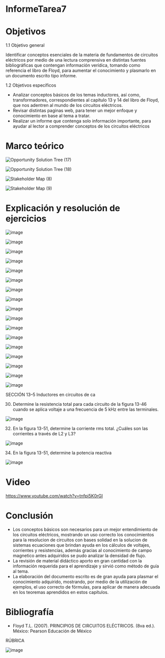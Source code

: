 # InformeTarea7

# Objetivos

1.1 Objetivo general

Identificar conceptos esenciales de la materia de fundamentos de circuitos eléctricos por medio de una lectura comprensiva en distintas fuentes bibliográficas que contengan información verídica, tomando como referencia el libro de Floyd, para aumentar el conocimiento y plasmarlo en un documento escrito tipo informe.

1.2 Objetivos específicos

* Analizar conceptos básicos de los temas inductores, así como, transformadores, correspondientes al capítulo 13 y 14 del libro de Floyd, que nos adentren al mundo de los circuitos eléctricos.
* Revisar distintas paginas web, para tener un mejor enfoque y conocimiento en base al tema a tratar.
* Realizar un informe que contenga solo información importante, para ayudar al lector a comprender conceptos de los circuitos eléctricos

# Marco teórico

![Opportunity Solution Tree (17)](https://user-images.githubusercontent.com/105715717/184536850-84754891-2f1d-4557-a40b-a815f5c568ab.jpg)

![Opportunity Solution Tree (18)](https://user-images.githubusercontent.com/105715717/184536860-192b3705-b6af-48cd-8a4d-d23a490917f1.jpg)

![Stakeholder Map (8)](https://user-images.githubusercontent.com/105715717/184536867-f988f2f9-8d4e-452d-8d74-644eafabe668.jpg)

![Stakeholder Map (9)](https://user-images.githubusercontent.com/105715717/184536882-66b72af5-c4ca-4882-9ce3-2dd75abc6cbf.jpg)


# Explicación y resolución de ejercicios

![image](https://user-images.githubusercontent.com/105715717/185450463-b99709ee-5c79-443f-9a6b-9c88fb59ab94.png)

![image](https://user-images.githubusercontent.com/105715717/185450518-0fcdffcf-ddaa-438c-8381-16b6f35340cb.png)

![image](https://user-images.githubusercontent.com/105715717/185450555-fc9feac2-d1aa-4edc-b06c-c41304b9eef4.png)

![image](https://user-images.githubusercontent.com/105715717/185450580-98a7eedc-4ea5-4364-b0f7-da09a2e5343b.png)

![image](https://user-images.githubusercontent.com/105715717/185450643-bf4e4205-dc49-4462-9fc4-891670c15357.png)

![image](https://user-images.githubusercontent.com/105715717/185450682-61e2ab73-bc72-40d4-87a4-76876f597c5c.png)

![image](https://user-images.githubusercontent.com/105715717/185450723-ca501620-7138-47b0-8277-0a14cf05aae0.png)

![image](https://user-images.githubusercontent.com/105715717/185450748-f3b498c0-04bd-48c1-a1a4-b73d2cceb6f8.png)

![image](https://user-images.githubusercontent.com/105715717/185450759-04995c06-13f4-4df2-99f8-3a45dd28887f.png)

![image](https://user-images.githubusercontent.com/105715717/185450779-b10ffccd-85ca-46da-83b1-cb96b7724073.png)

![image](https://user-images.githubusercontent.com/105715717/185450835-5191b353-d05c-445c-8a56-664fc6506d0b.png)

![image](https://user-images.githubusercontent.com/105715717/185450876-f1109daf-5368-45fc-9122-80526c9415e9.png)

![image](https://user-images.githubusercontent.com/105715717/185450892-42120dfd-1de2-4e06-88c5-a936ef0b743b.png)

![image](https://user-images.githubusercontent.com/105715717/185450928-200de61b-7c1c-4412-a743-a2a1f8f193c9.png)

![image](https://user-images.githubusercontent.com/105715717/185450976-7163200e-a26a-4086-a6aa-bbfd1c1b181e.png)

![image](https://user-images.githubusercontent.com/105715717/185451031-42d8c535-fe50-4111-874e-6b58aad0d739.png)

![image](https://user-images.githubusercontent.com/105715717/185451045-df139a45-1c2b-4605-bc30-299e0c65a744.png)

SECCIÓN 13–5 Inductores en circuitos de ca

30. Determine la resistencia total para cada circuito de la figura 13-46 cuando se aplica voltaje a una frecuencia de 5 kHz entre las terminales.

![image](https://user-images.githubusercontent.com/105715717/185451080-0d4b612b-53fd-49c1-97f9-b7f506afbbd7.png)

32. En la figura 13-51, determine la corriente rms total. ¿Cuáles son las corrientes a través de L2 y L3?

![image](https://user-images.githubusercontent.com/105715717/185451109-04a6173a-27d4-4efe-a02d-1eb4f53466fd.png)

34. En la figura 13-51, determine la potencia reactiva

![image](https://user-images.githubusercontent.com/105715717/185451137-432205c2-5397-4d54-a781-c5b30110da9e.png)


# Video

https://www.youtube.com/watch?v=tnfpi5K0rGI

# Conclusión 

* Los conceptos básicos son necesarios para un mejor entendimiento de los circuitos eléctricos, mostrando un uso correcto los conocimientos para la resolucion de circuitos con bases solidad en la solucion de sistemas ecuaciones que brindan ayuda en los cálculos de voltajes, corrientes y resistencias, además gracias al conocimiento de campo magnetico antes adquiridos se pudo analizar la densidad de flujo.
* La revisión de material didáctico aporto en gran cantidad con la información requerida para el aprendizaje y sirvió como método de guía al tema.
* La elaboración del documento escrito es de gran ayuda para plasmar el conocimiento adquirido, mostrando, por medio de la utilización de ejemplos, el uso correcto de fórmulas, para aplicar de manera adecuada en los teoremas aprendidos en estos capítulos.

# Bibliografía
* Floyd T.L. (2007). PRINCIPIOS DE CIRCUITOS ELÉCTRICOS. (8va ed.). México: Pearson Educación de México

RÚBRICA

![image](https://user-images.githubusercontent.com/105715717/177573450-abcbd56c-5a9e-4d08-94ca-22fb8e235a0d.png)
